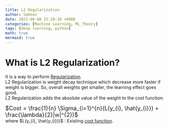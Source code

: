 ```yaml
---
title: L2 Regularization
author: SeHoon
date: 2023-06-08 15:20:30 +0900
categories: [Machine Learning, ML_Theory]
tags: [deep learning, python]
math: true
mermaid: true
---
```


# What is L2 Regularization?

It is a way to perform [Regularization](https://csh970605.github.io/posts/Regularization/).<br>
L2 Regularization is weight decay technique which decrease more faster if weight is bigger. So, overall weights get smaller, the learning effect goes good.<br>
L2 Regularization adds the absolute value of the weight to the cost function:

<font size=4>

$Cost = \frac{1}{n} \Sigma_{i=1}^{n}(L(y_{i}, \hat{y_{i}}) + \frac{\lambda}{2}|w|^{2})$
</font><br>
where $L(y_{i}, \hat{y_{i}})$ : Existing [cost function](https://csh970605.github.io/posts/Cost_function/).